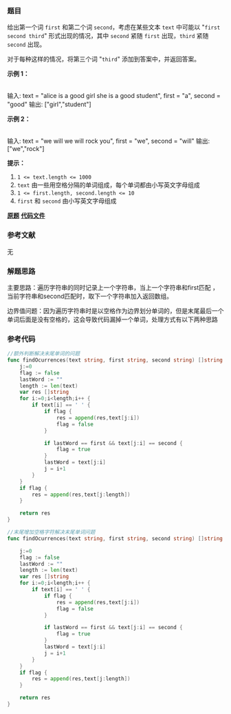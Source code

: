 ### 题目
给出第一个词 `first` 和第二个词 `second`，考虑在某些文本 `text` 中可能以 "`first second third`"
形式出现的情况，其中 `second` 紧随 `first` 出现，`third` 紧随 `second` 出现。

对于每种这样的情况，将第三个词 "`third`" 添加到答案中，并返回答案。



**示例 1：**


​    
    输入: text = "alice is a good girl she is a good student", first = "a", second = "good"
    输出: ["girl","student"]


**示例 2：**


​    
    输入: text = "we will we will rock you", first = "we", second = "will"
    输出: ["we","rock"]




**提示：**

  1. `1 <= text.length <= 1000`
  2. `text` 由一些用空格分隔的单词组成，每个单词都由小写英文字母组成
  3. `1 <= first.length, second.length <= 10`
  4. `first` 和 `second` 由小写英文字母组成

 **[原题](https://leetcode-cn.com/problems/occurrences-after-bigram/)**    **[代码文件](https://github.com/LZH139/leetcode_Go/blob/master/note/HashTable/simple/1078%2E%20Occurrences%20After%20Bigram%2Emd)**


### 参考文献
无

### 解题思路

主要思路：遍历字符串的同时记录上一个字符串，当上一个字符串和first匹配 ，当前字符串和second匹配时，取下一个字符串加入返回数组。

边界值问题：因为遍历字符串时是以空格作为边界划分单词的，但是末尾最后一个单词后面是没有空格的，这会导致代码漏掉一个单词，处理方式有以下两种思路


### 参考代码

```go
//额外判断解决末尾单词的问题
func findOcurrences(text string, first string, second string) []string {
	j:=0
	flag := false
	lastWord := ""
	length := len(text)
	var res []string
	for i:=0;i<length;i++ {
		if text[i] == ' ' {
			if flag {
				res = append(res,text[j:i])
				flag = false
			}

			if lastWord == first && text[j:i] == second {
				flag = true
			}
			lastWord = text[j:i]
			j = i+1
		}
	}
	if flag {
		res = append(res,text[j:length])
	}

	return res
}

//末尾增加空格字符解决末尾单词问题
func findOcurrences(text string, first string, second string) []string {

	j:=0
	flag := false
	lastWord := ""
	length := len(text)
	var res []string
	for i:=0;i<length;i++ {
		if text[i] == ' ' {
			if flag {
				res = append(res,text[j:i])
				flag = false
			}

			if lastWord == first && text[j:i] == second {
				flag = true
			}
			lastWord = text[j:i]
			j = i+1
		}
	}
	if flag {
		res = append(res,text[j:length])
	}

	return res
}


```




